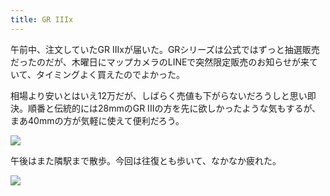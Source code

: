 ```yaml
---
title: GR IIIx
---
```


午前中、注文していたGR IIIxが届いた。GRシリーズは公式ではずっと抽選販売だったのだが、木曜日にマップカメラのLINEで突然限定販売のお知らせが来ていて、タイミングよく買えたのでよかった。

相場より安いとはいえ12万だが、しばらく売値も下がらないだろうしと思い即決。順番と伝統的には28mmのGR IIIの方を先に欲しかったような気もするが、まあ40mmの方が気軽に使えて便利だろう。

![](https://photos.old.apkas.net/medium/202411/20241116-142805.webp)

午後はまた隣駅まで散歩。今回は往復とも歩いて、なかなか疲れた。

![](https://photos.old.apkas.net/medium/202411/20241116-153513.webp)
